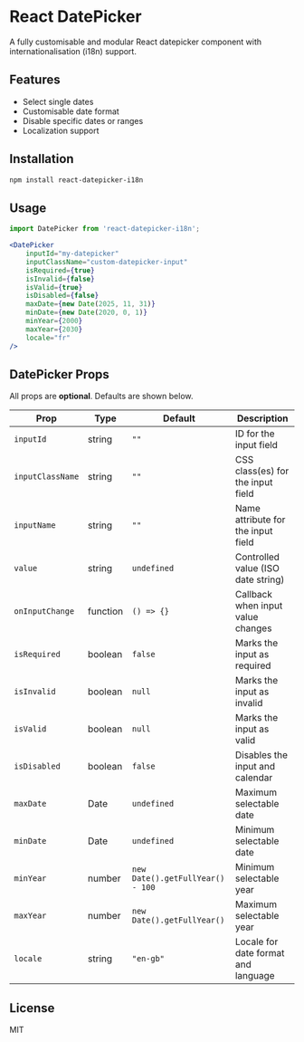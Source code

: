 # React DatePicker

A fully customisable and modular React datepicker component with internationalisation (i18n) support.

## Features

- Select single dates
- Customisable date format
- Disable specific dates or ranges
- Localization support

## Installation

```bash
npm install react-datepicker-i18n
```

## Usage

```jsx
import DatePicker from 'react-datepicker-i18n';

<DatePicker
    inputId="my-datepicker"
    inputClassName="custom-datepicker-input"
    isRequired={true}
    isInvalid={false}
    isValid={true}
    isDisabled={false}
    maxDate={new Date(2025, 11, 31)}
    minDate={new Date(2020, 0, 1)}
    minYear={2000}
    maxYear={2030}
    locale="fr"
/>

```

## DatePicker Props

All props are **optional**. Defaults are shown below.

| Prop              | Type      | Default                        | Description                                  |
|-------------------|-----------|--------------------------------|----------------------------------------------|
| `inputId`         | string    | `""`                           | ID for the input field                       |
| `inputClassName`  | string    | `""`                           | CSS class(es) for the input field            |
| `inputName`       | string    | `""`                           | Name attribute for the input field           |
| `value`           | string    | `undefined`                    | Controlled value (ISO date string)           |
| `onInputChange`   | function  | `() => {}`                     | Callback when input value changes            |
| `isRequired`      | boolean   | `false`                        | Marks the input as required                  |
| `isInvalid`       | boolean   | `null`                         | Marks the input as invalid                   |
| `isValid`         | boolean   | `null`                         | Marks the input as valid                     |
| `isDisabled`      | boolean   | `false`                        | Disables the input and calendar              |
| `maxDate`         | Date      | `undefined`                    | Maximum selectable date                      |
| `minDate`         | Date      | `undefined`                    | Minimum selectable date                      |
| `minYear`         | number    | `new Date().getFullYear() - 100`| Minimum selectable year                     |
| `maxYear`         | number    | `new Date().getFullYear()`     | Maximum selectable year                      |
| `locale`          | string    | `"en-gb"`                      | Locale for date format and language          |

## License

MIT
